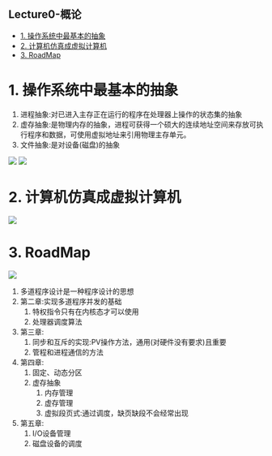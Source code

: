 Lecture0-概论
---

<!-- TOC -->

- [1. 操作系统中最基本的抽象](#1-操作系统中最基本的抽象)
- [2. 计算机仿真成虚拟计算机](#2-计算机仿真成虚拟计算机)
- [3. RoadMap](#3-roadmap)

<!-- /TOC -->

# 1. 操作系统中最基本的抽象
1. 进程抽象:对已进入主存正在运行的程序在处理器上操作的状态集的抽象
2. 虚存抽象:是物理内存的抽象，进程可获得一个硕大的连续地址空间来存放可执行程序和数据，可使用虚拟地址来引用物理主存单元。
3. 文件抽象:是对设备(磁盘)的抽象

![](https://spricoder.oss-cn-shanghai.aliyuncs.com/2020-OS/img/lec0/1.png)
![](https://spricoder.oss-cn-shanghai.aliyuncs.com/2020-OS/img/lec0/2.png)

# 2. 计算机仿真成虚拟计算机
![](https://spricoder.oss-cn-shanghai.aliyuncs.com/2020-OS/img/lec0/3.png)

# 3. RoadMap
![](https://spricoder.oss-cn-shanghai.aliyuncs.com/2020-OS/img/lec0/4.png)

1. 多道程序设计是一种程序设计的思想
2. 第二章:实现多道程序并发的基础
   1. 特权指令只有在内核态才可以使用
   2. 处理器调度算法
3. 第三章:
   1. 同步和互斥的实现:PV操作方法，通用(对硬件没有要求)且重要
   2. 管程和进程通信的方法
4. 第四章:
   1. 固定、动态分区
   2. 虚存抽象
      1. 内存管理
      2. 虚存管理
      3. 虚拟段页式:通过调度，缺页缺段不会经常出现
5. 第五章:
   1. I/O设备管理
   2. 磁盘设备的调度